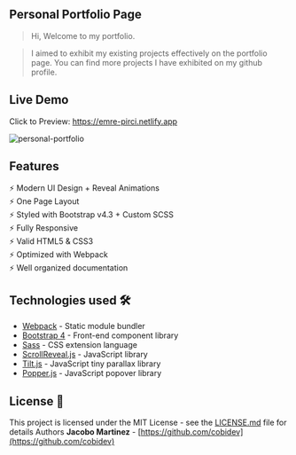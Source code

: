 ## Personal Portfolio Page

> Hi, Welcome to my portfolio.

>  I aimed to exhibit my existing projects effectively on the portfolio page. You can find more projects I have exhibited on my github profile. 


## Live Demo

Click to Preview:  https://emre-pirci.netlify.app

![personal-portfolio](demo.gif)




## Features

⚡️ Modern UI Design + Reveal Animations\
⚡️ One Page Layout\
⚡️ Styled with Bootstrap v4.3 + Custom SCSS\
⚡️ Fully Responsive\
⚡️ Valid HTML5 & CSS3\
⚡️ Optimized with Webpack\
⚡️ Well organized documentation


## Technologies used 🛠️

- [Webpack](https://webpack.js.org/concepts/) - Static module bundler
- [Bootstrap 4](https://getbootstrap.com/docs/4.3/getting-started/introduction/) - Front-end component library
- [Sass](https://sass-lang.com/documentation) - CSS extension language
- [ScrollReveal.js](https://scrollrevealjs.org/) - JavaScript library
- [Tilt.js](https://gijsroge.github.io/tilt.js/) - JavaScript tiny parallax library
- [Popper.js](https://popper.js.org/) - JavaScript popover library



## License 📄

This project is licensed under the MIT License - see the [LICENSE.md](LICENSE.md) file for details
Authors **Jacobo Martinez** - [https://github.com/cobidev](https://github.com/cobidev)
